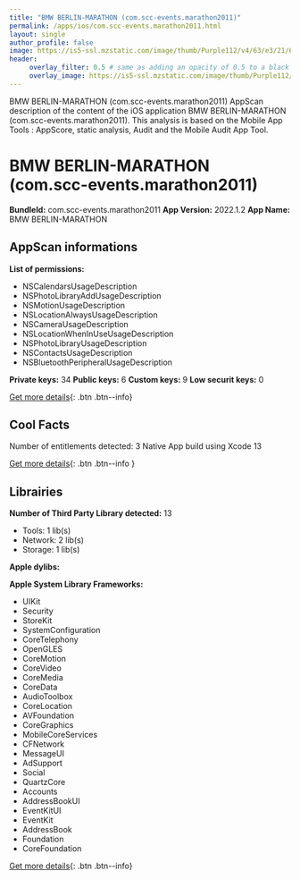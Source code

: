 ```yaml
---
title: "BMW BERLIN-MARATHON (com.scc-events.marathon2011)"
permalink: /apps/ios/com.scc-events.marathon2011.html
layout: single
author_profile: false
image: https://is5-ssl.mzstatic.com/image/thumb/Purple112/v4/63/e3/21/63e3219c-9985-fec3-643a-5a1650a4e9b0/AppIcon-1x_U007emarketing-0-10-0-85-220.png/512x512bb.jpg
header: 
     overlay_filter: 0.5 # same as adding an opacity of 0.5 to a black background
     overlay_image: https://is5-ssl.mzstatic.com/image/thumb/Purple112/v4/63/e3/21/63e3219c-9985-fec3-643a-5a1650a4e9b0/AppIcon-1x_U007emarketing-0-10-0-85-220.png/512x512bb.jpg
---
```

BMW BERLIN-MARATHON (com.scc-events.marathon2011) AppScan description of the content of the iOS application BMW BERLIN-MARATHON (com.scc-events.marathon2011). This analysis is based on the Mobile App Tools : AppScore, static analysis, Audit and the Mobile Audit App Tool.

# BMW BERLIN-MARATHON (com.scc-events.marathon2011)

**BundleId:** com.scc-events.marathon2011
**App Version:** 2022.1.2
**App Name:** BMW BERLIN-MARATHON


## AppScan informations 

**List of permissions:** 
- NSCalendarsUsageDescription
- NSPhotoLibraryAddUsageDescription
- NSMotionUsageDescription
- NSLocationAlwaysUsageDescription
- NSCameraUsageDescription
- NSLocationWhenInUseUsageDescription
- NSPhotoLibraryUsageDescription
- NSContactsUsageDescription
- NSBluetoothPeripheralUsageDescription
  
  
**Private keys:** 34
**Public keys:** 6
**Custom keys:** 9
**Low securit keys:** 0
  
[Get more details](/pricing.html){: .btn .btn--info}

## Cool Facts

Number of entitlements detected: 3
Native App
build using Xcode 13
  
[Get more details](/pricing.html){: .btn .btn--info }

## Librairies 
**Number of Third Party Library detected:** 13
- Tools: 1 lib(s)
- Network: 2 lib(s)
- Storage: 1 lib(s)


**Apple dylibs:**


**Apple System Library Frameworks:**
- UIKit
- Security
- StoreKit
- SystemConfiguration
- CoreTelephony
- OpenGLES
- CoreMotion
- CoreVideo
- CoreMedia
- CoreData
- AudioToolbox
- CoreLocation
- AVFoundation
- CoreGraphics
- MobileCoreServices
- CFNetwork
- MessageUI
- AdSupport
- Social
- QuartzCore
- Accounts
- AddressBookUI
- EventKitUI
- EventKit
- AddressBook
- Foundation
- CoreFoundation


  
[Get more details](/pricing.html){: .btn .btn--info}

